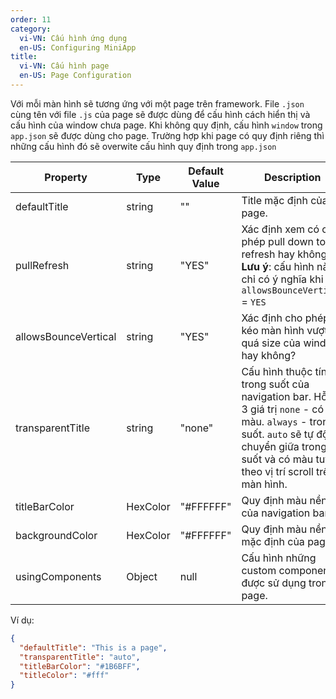 ```yaml
---
order: 11
category:
  vi-VN: Cấu hình ứng dụng 
  en-US: Configuring MiniApp
title: 
  vi-VN: Cấu hình page
  en-US: Page Configuration
---
```


Với mỗi màn hình sẽ tương ứng với một page trên framework. File `.json` cùng tên với file `.js` của page sẽ được dùng để cấu hình cách hiển thị và cấu hình của window chưa page. Khi không quy định, cấu hình `window` trong `app.json` sẽ được dùng cho page. Trường hợp khi page có quy định riêng thì những cấu hình đó sẽ overwite cấu hình quy định trong `app.json`


| Property             | Type     | Default Value | Description                                                                                                                                                                                          |
| -------------------- | -------- | ------------- | ---------------------------------------------------------------------------------------------------------------------------------------------------------------------------------------------------- |
| defaultTitle         | string   | ""            | Title mặc định của page.                                                                                                                                                                             |
| pullRefresh          | string   | "YES"         | Xác định xem có cho phép pull down to refresh hay không ? **Lưu ý**: cấu hình này chỉ có ý nghĩa khi `allowsBounceVertical` = `YES`                                                                  |
| allowsBounceVertical | string   | "YES"         | Xác định cho phép kéo màn hình vượt quá size của window hay không?                                                                                                                                   |
| transparentTitle     | string   | "none"        | Cấu hình thuộc tính trong suốt của navigation bar. Hỗ trợ 3 giá trị `none` - có màu. `always` - trong suốt. `auto` sẽ tự động chuyển giữa trong suốt và có màu tuỳ theo vị trí scroll trên màn hình. |
| titleBarColor        | HexColor | "#FFFFFF"     | Quy định màu nền của navigation bar.                                                                                                                                                                 |
| backgroundColor      | HexColor | "#FFFFFF"     | Quy định màu nền mặc định của page.                                                                                                                                                                  |
| usingComponents | Object | null | Cấu hình những custom components được sử dụng trong page.

Ví dụ:

```json
{
  "defaultTitle": "This is a page",
  "transparentTitle": "auto",
  "titleBarColor": "#1B6BFF",
  "titleColor": "#fff"
}
```